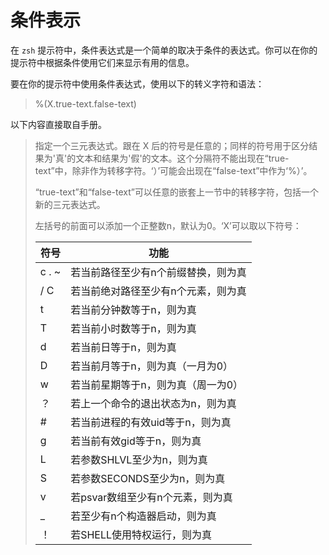 # 条件表示

在 `zsh` 提示符中，条件表达式是一个简单的取决于条件的表达式。你可以在你的提示符中根据条件使用它们来显示有用的信息。

要在你的提示符中使用条件表达式，使用以下的转义字符和语法：

> %(X.true-text.false-text)

以下内容直接取自手册。

> 指定一个三元表达式。跟在 X 后的符号是任意的；同样的符号用于区分结果为'真'的文本和结果为'假'的文本。这个分隔符不能出现在“true-text”中，除非作为转移字符。‘）’可能会出现在“false-text”中作为‘%）’。
>
> “true-text”和“false-text”可以任意的嵌套上一节中的转移字符，包括一个新的三元表达式。
>
> 左括号的前面可以添加一个正整数n，默认为0。‘X’可以取以下符号：
>
> | 符号  | 功能                                |
> | ----- | ----------------------------------- |
> | c . ~ | 若当前路径至少有n个前缀替换，则为真 |
> | / C   | 若当前绝对路径至少有n个元素，则为真 |
> | t     | 若当前分钟数等于n，则为真           |
> | T     | 若当前小时数等于n，则为真           |
> | d     | 若当前日等于n，则为真               |
> | D     | 若当前月等于n，则为真（一月为0）    |
> | w     | 若当前星期等于n，则为真（周一为0）  |
> | ？    | 若上一个命令的退出状态为n，则为真   |
> | #     | 若当前进程的有效uid等于n，则为真    |
> | g     | 若当前有效gid等于n，则为真          |
> | L     | 若参数SHLVL至少为n，则为真          |
> | S     | 若参数SECONDS至少为n，则为真        |
> | v     | 若psvar数组至少有n个元素，则为真    |
> | \_    | 若至少有n个构造器启动，则为真       |
> | ！    | 若SHELL使用特权运行，则为真         |